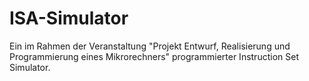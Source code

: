 # ISA-Simulator
Ein im Rahmen der Veranstaltung "Projekt Entwurf, Realisierung und Programmierung eines Mikrorechners" programmierter Instruction Set Simulator.
